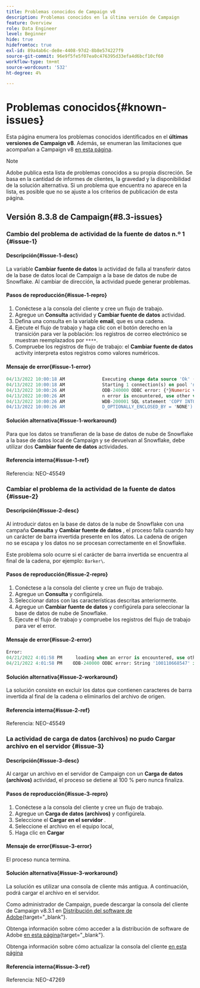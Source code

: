```yaml
---
title: Problemas conocidos de Campaign v8
description: Problemas conocidos en la última versión de Campaign
feature: Overview
role: Data Engineer
level: Beginner
hide: true
hidefromtoc: true
exl-id: 89a4ab6c-de8e-4408-97d2-8b8e574227f9
source-git-commit: 96e9f5fe5f07ea0c476395d33efa4d6bcf10cf60
workflow-type: tm+mt
source-wordcount: '532'
ht-degree: 4%

---
```


# Problemas conocidos{#known-issues}

Esta página enumera los problemas conocidos identificados en el **últimas versiones de Campaign v8**. Además, se enumeran las limitaciones que acompañan a Campaign v8 [en esta página](ac-guardrails.md).


>[!NOTE]
>
>Adobe publica esta lista de problemas conocidos a su propia discreción. Se basa en la cantidad de informes de clientes, la gravedad y la disponibilidad de la solución alternativa. Si un problema que encuentra no aparece en la lista, es posible que no se ajuste a los criterios de publicación de esta página.

## Versión 8.3.8 de Campaign{#8.3-issues}

### Cambio del problema de actividad de la fuente de datos n.º 1 {#issue-1}

#### Descripción{#issue-1-desc}

La variable **Cambiar fuente de datos** la actividad de falla al transferir datos de la base de datos local de Campaign a la base de datos de nube de Snowflake. Al cambiar de dirección, la actividad puede generar problemas.

#### Pasos de reproducción{#issue-1-repro}

1. Conéctese a la consola del cliente y cree un flujo de trabajo.
1. Agregue un **Consulta** actividad y **Cambiar fuente de datos** actividad.
1. Defina una consulta en la variable **email**, que es una cadena.
1. Ejecute el flujo de trabajo y haga clic con el botón derecho en la transición para ver la población: los registros de correo electrónico se muestran reemplazados por `****`.
1. Compruebe los registros de flujo de trabajo: el **Cambiar fuente de datos** activity interpreta estos registros como valores numéricos.

#### Mensaje de error{#issue-1-error}

```sql
04/13/2022 10:00:18 AM              Executing change data source 'Ok' (step 'Change Data Source')
04/13/2022 10:00:18 AM              Starting 1 connection(s) on pool 'nms:extAccount:ffda tractorsupply_mkt_stage8' (Snowflake, server='adobe-acc_tractorsupply_us_west_2_aws.snowflakecomputing.com', login='tractorsupply_stage8_MKT:tractorsupply_stage8')
04/13/2022 10:00:26 AM              ODB-240000 ODBC error: {*}Numeric value '{*}******{*}{{*}}' is not recognized\{*}   File 'wkf1285541_13_1_0_47504750#458318uploadPart0.chunk.gz', line 1, character 10140   Row 279, column "WKF1285541_13_1_0"["BICUST_ID":1]   If you would like to continue loading when a
04/13/2022 10:00:26 AM              n error is encountered, use other values such as 'SKIP_FILE' or 'CONTINUE' for the ON_ERROR option. For more information on loading options, please run 'info loading_data' in a SQL client. SQLState: 22018
04/13/2022 10:00:26 AM              WDB-200001 SQL statement 'COPY INTO wkf1285541_13_1_0 (SACTIVE, SADDRESS1, SADDRESS2, BICUST_ID, SEMAIL) FROM ( SELECT $1, $2, $3, $4, $5 FROM $$@BULK_wkf1285541_13_1_0$$) FILE_FORMAT = ( TYPE = CSV RECORD_DELIMITER = '\x02' FIELD_DELIMITER = '\x01' FIEL
04/13/2022 10:00:26 AM              D_OPTIONALLY_ENCLOSED_BY = 'NONE') ON_ERROR = ABORT_STATEMENT PURGE = TRUE' could not be executed.
```

#### Solución alternativa{#issue-1-workaround}

Para que los datos se transfieran de la base de datos de nube de Snowflake a la base de datos local de Campaign y se devuelvan al Snowflake, debe utilizar dos **Cambiar fuente de datos** actividades.

#### Referencia interna{#issue-1-ref}

Referencia: NEO-45549



### Cambiar el problema de la actividad de la fuente de datos {#issue-2}

#### Descripción{#issue-2-desc}

Al introducir datos en la base de datos de la nube de Snowflake con una campaña **Consulta** y **Cambiar fuente de datos** , el proceso falla cuando hay un carácter de barra invertida presente en los datos. La cadena de origen no se escapa y los datos no se procesan correctamente en el Snowflake.

Este problema solo ocurre si el carácter de barra invertida se encuentra al final de la cadena, por ejemplo: `Barker\`.


#### Pasos de reproducción{#issue-2-repro}

1. Conéctese a la consola del cliente y cree un flujo de trabajo.
1. Agregue un **Consulta** y configúrela.
1. Seleccionar datos con las características descritas anteriormente.
1. Agregue un **Cambiar fuente de datos** y configúrela para seleccionar la base de datos de nube de Snowflake.
1. Ejecute el flujo de trabajo y compruebe los registros del flujo de trabajo para ver el error.


#### Mensaje de error{#issue-2-error}

```sql
Error:
04/21/2022 4:01:58 PM     loading when an error is encountered, use other values such as 'SKIP_FILE' or 'CONTINUE' for the ON_ERROR option. For more information on loading options, please run 'info loading_data' in a SQL client. SQLState: 22000
04/21/2022 4:01:58 PM    ODB-240000 ODBC error: String '100110668547' is too long and would be truncated   File 'wkf1656797_21_1_3057430574#458516uploadPart0.chunk.gz', line 1, character 0   Row 90058, column "WKF1656797_21_1"["SCARRIER_ROUTE":13]   If you would like to continue
```

#### Solución alternativa{#issue-2-workaround}

La solución consiste en excluir los datos que contienen caracteres de barra invertida al final de la cadena o eliminarlos del archivo de origen.


#### Referencia interna{#issue-2-ref}

Referencia: NEO-45549


### La actividad de carga de datos (archivos) no pudo Cargar archivo en el servidor {#issue-3}

#### Descripción{#issue-3-desc}

Al cargar un archivo en el servidor de Campaign con un **Carga de datos (archivos)** actividad, el proceso se detiene al 100 % pero nunca finaliza.

#### Pasos de reproducción{#issue-3-repro}

1. Conéctese a la consola del cliente y cree un flujo de trabajo.
1. Agregue un **Carga de datos (archivos)** y configúrela.
1. Seleccione el **Cargar en el servidor** .
1. Seleccione el archivo en el equipo local,
1. Haga clic en **Cargar**


#### Mensaje de error{#issue-3-error}

El proceso nunca termina.

#### Solución alternativa{#issue-3-workaround}

La solución es utilizar una consola de cliente más antigua. A continuación, podrá cargar el archivo en el servidor.

Como administrador de Campaign, puede descargar la consola del cliente de Campaign v8.3.1 en [Distribución del software de Adobe](https://experience.adobe.com/#/downloads/content/software-distribution/en/campaign.html?1_group.propertyvalues.property=.%2Fjcr%3Acontent%2Fmetadata%2Fdc%3Aversion&amp;1_group.propertyvalues.operation=equals&amp;1_group.propertyvalues.0_values=target-version%3Campaign%2F8&amp;orderby=%40jcr%3Acontent%2Fjcr%3AlastModified&amp;orderby.sort=desc&amp;layout=list&amp;p.offset=0&amp;p.limit=4){target=&quot;_blank&quot;}.

Obtenga información sobre cómo acceder a la distribución de software de Adobe [en esta página](https://experienceleague.adobe.com/docs/experience-cloud/software-distribution/home.html?lang=es){target=&quot;_blank&quot;}.

Obtenga información sobre cómo actualizar la consola del cliente [en esta página](connect.md)

#### Referencia interna{#issue-3-ref}

Referencia: NEO-47269